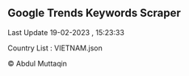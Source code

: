 

## Google Trends Keywords Scraper 
 
Last Update 19-02-2023 , 15:23:33

Country List :
VIETNAM.json



© Abdul Muttaqin 
